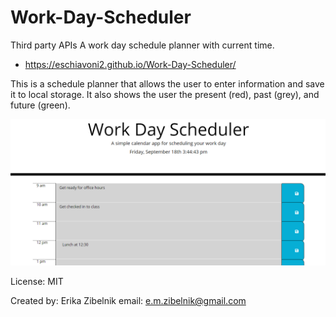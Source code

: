 # Work-Day-Scheduler
Third party APIs
A work day schedule planner with current time.
  - https://eschiavoni2.github.io/Work-Day-Scheduler/

This is a schedule planner that allows the user to enter information and save it to local storage. It also shows the user the present (red), past (grey), and future (green).

<img src="work.PNG" alt="Work day planner screenshot">

License: MIT

Created by: Erika Zibelnik
  email: e.m.zibelnik@gmail.com
